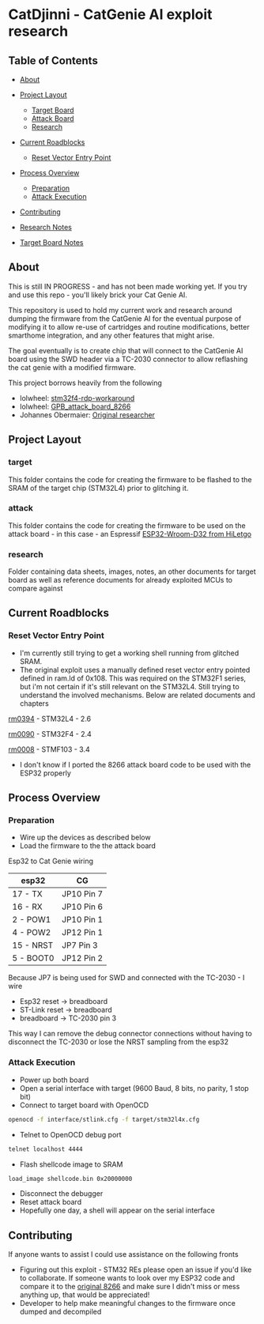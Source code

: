 # CatDjinni - CatGenie AI exploit research <!-- omit in toc -->

## Table of Contents <!-- omit in toc -->

- [About](#about)
- [Project Layout](#project-layout)
    - [Target Board](#target)
    - [Attack Board](#attack)
    - [Research](#research)
- [Current Roadblocks](#current-roadblocks)
    - [Reset Vector Entry Point](#reset-vector-entry-point)
- [Process Overview](#process-overview)
    - [Preparation](#preparation)
    - [Attack Execution](#attack-execution)
- [Contributing](#contributing)

- [Research Notes](/research/)
- [Target Board Notes](/target/)

## About
This is still IN PROGRESS - and has not been made working yet. If you try and use this repo - you'll likely brick your Cat Genie AI.

This repository is used to hold my current work and research around dumping the firmware from the CatGenie AI for the eventual purpose of modifying it to allow re-use of cartridges and routine modifications, better smarthome integration, and any other features that might arise.

The goal eventually is to create chip that will connect to the CatGenie AI board using the SWD header via a TC-2030 connector to allow reflashing the cat genie with a modified firmware.

This project borrows heavily from the following

* lolwheel: [stm32f4-rdp-workaround](https://github.com/lolwheel/stm32f4-rdp-workaround)
* lolwheel: [GPB_attack_board_8266](https://github.com/lolwheel/FPB_attack_board_8266)
* Johannes Obermaier: [Original researcher](https://github.com/JohannesObermaier/f103-analysis/tree/master/h3/rootshell)

## Project Layout
### target

This folder contains the code for creating the firmware to be flashed to the SRAM of the target chip (STM32L4) prior to glitching it.

### attack

This folder contains the code for creating the firmware to be used on the attack board - in this case - an Espressif [ESP32-Wroom-D32 from HiLetgo](https://www.amazon.com/HiLetgo-ESP-WROOM-32-Development-Microcontroller-Integrated/dp/B0718T232Z)

### research

Folder containing data sheets, images, notes, an other documents for target board as well as reference documents for already exploited MCUs to compare against

## Current Roadblocks

### Reset Vector Entry Point
* I'm currently still trying to get a working shell running from glitched SRAM.
* The original exploit uses a manually defined reset vector entry pointed defined in ram.ld of 0x108. This was required on the STM32F1 series, but i'm not certain if it's still relevant on the STM32L4. Still trying to understand the involved mechanisms. Below are related documents and chapters

[rm0394](research/Documents/rm0394-stm32l41xxx42xxx43xxx44xxx45xxx46xxx-advanced-armbased-32bit-mcus-stmicroelectronics.pdf) - STM32L4 - 2.6

[rm0090](research/Documents/rm0090-stm32f405415-stm32f407417-stm32f427437-and-stm32f429439-advanced-armbased-32bit-mcus-stmicroelectronics.pdf) - STM32F4 - 2.4

[rm0008](research/Documents/rm0008-stm32f101xx-stm32f102xx-stm32f103xx-stm32f105xx-and-stm32f107xx-advanced-armbased-32bit-mcus-stmicroelectronics.pdf) - STMF103 - 3.4

* I don't know if I ported the 8266 attack board code to be used with the ESP32 properly

## Process Overview

### Preparation
* Wire up the devices as described below
* Load the firmware to the the attack board

Esp32 to Cat Genie wiring

| esp32    | CG         |
|----------|------------|
| 17 - TX  | JP10 Pin 7 |
| 16 - RX  | JP10 Pin 6 |
| 2 - POW1 | JP10 Pin 1 |
| 4 - POW2 | JP12 Pin 1 |
| 15 - NRST| JP7 Pin 3  |
| 5 - BOOT0| JP12 Pin 2 |

Because JP7 is being used for SWD and connected with the TC-2030 - I wire
* Esp32 reset -> breadboard
* ST-Link reset -> breadboard
* breadboard -> TC-2030 pin 3

This way I can remove the debug connector connections without having to disconnect the TC-2030 or lose the NRST sampling from the esp32

### Attack Execution
* Power up both board
* Open a serial interface with target (9600 Baud, 8 bits, no parity, 1 stop bit)
* Connect to target board with OpenOCD
```bash
openocd -f interface/stlink.cfg -f target/stm32l4x.cfg
```
* Telnet to OpenOCD debug port
```bash
telnet localhost 4444
```
* Flash shellcode image to SRAM
```bash
load_image shellcode.bin 0x20000000
```
* Disconnect the debugger
* Reset attack board
* Hopefully one day, a shell will appear on the serial interface

## Contributing

If anyone wants to assist I could use assistance on the following fronts

* Figuring out this exploit - STM32 REs please open an issue if you'd like to collaborate. If someone wants to look over my ESP32 code and compare it to the [original 8266](https://github.com/lolwheel/FPB_attack_board_8266/blob/master/src/main.cpp) and make sure I didn't miss or mess anything up, that would be appreciated!
* Developer to help make meaningful changes to the firmware once dumped and decompiled